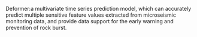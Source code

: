 Deformer:a multivariate time series prediction model, which can accurately predict multiple sensitive feature values extracted 
from microseismic monitoring data, and provide data support for the early warning and prevention of rock burst.
